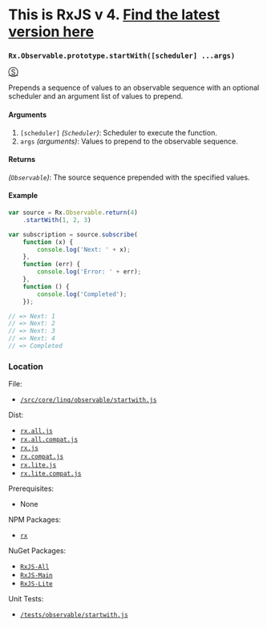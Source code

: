 # This is RxJS v 4. [Find the latest version here](https://github.com/reactivex/rxjs)
### `Rx.Observable.prototype.startWith([scheduler] ...args)`
[&#x24C8;](https://github.com/Reactive-Extensions/RxJS/blob/master/src/core/linq/observable/startwith.js "View in source")

Prepends a sequence of values to an observable sequence with an optional scheduler and an argument list of values to prepend.

#### Arguments
1. `[scheduler]` *(`Scheduler`)*: Scheduler to execute the function.
2. `args` *(arguments)*: Values to prepend to the observable sequence.

#### Returns
*(`Observable`)*: The source sequence prepended with the specified values.

#### Example
```js
var source = Rx.Observable.return(4)
    .startWith(1, 2, 3)

var subscription = source.subscribe(
    function (x) {
        console.log('Next: ' + x);
    },
    function (err) {
        console.log('Error: ' + err);
    },
    function () {
        console.log('Completed');
    });

// => Next: 1
// => Next: 2
// => Next: 3
// => Next: 4
// => Completed
```

### Location

File:
- [`/src/core/linq/observable/startwith.js`](https://github.com/Reactive-Extensions/RxJS/blob/master/src/core/linq/observable/startwith.js)

Dist:
- [`rx.all.js`](https://github.com/Reactive-Extensions/RxJS/blob/master/dist/rx.all.js)
- [`rx.all.compat.js`](https://github.com/Reactive-Extensions/RxJS/blob/master/dist/rx.all.compat.js)
- [`rx.js`](https://github.com/Reactive-Extensions/RxJS/blob/master/dist/rx.js)
- [`rx.compat.js`](https://github.com/Reactive-Extensions/RxJS/blob/master/dist/rx.compat.js)
- [`rx.lite.js`](https://github.com/Reactive-Extensions/RxJS/blob/master/dist/rx.lite.js)
- [`rx.lite.compat.js`](https://github.com/Reactive-Extensions/RxJS/blob/master/dist/rx.lite.compat.js)

Prerequisites:
- None

NPM Packages:
- [`rx`](https://www.npmjs.org/package/rx)

NuGet Packages:
- [`RxJS-All`](http://www.nuget.org/packages/RxJS-All/)
- [`RxJS-Main`](http://www.nuget.org/packages/RxJS-Main/)
- [`RxJS-Lite`](http://www.nuget.org/packages/RxJS-Lite/)

Unit Tests:
- [`/tests/observable/startwith.js`](https://github.com/Reactive-Extensions/RxJS/blob/master/tests/observable/startwith.js)
